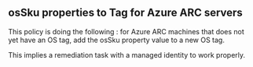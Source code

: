 ## osSku properties to Tag for Azure ARC servers

This policy is doing the following : for Azure ARC machines that does not yet have an OS tag, add the osSku property value to a new OS tag.

This implies a remediation task with a managed identity to work properly.
